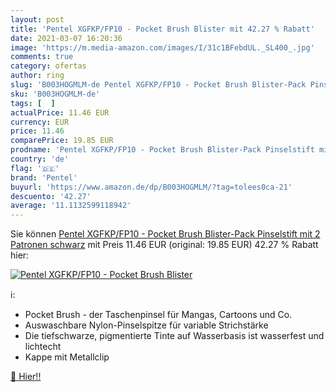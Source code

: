 ```yaml
---
layout: post
title: 'Pentel XGFKP/FP10 - Pocket Brush Blister mit 42.27 % Rabatt'
date: 2021-03-07 16:20:36
image: 'https://m.media-amazon.com/images/I/31c1BFebdUL._SL400_.jpg'
comments: true
category: ofertas
author: ring
slug: 'B003HOGMLM-de Pentel XGFKP/FP10 - Pocket Brush Blister-Pack Pinselstift...'
sku: 'B003HOGMLM-de'
tags: [  ]
actualPrice: 11.46 EUR
currency: EUR
price: 11.46
comparePrice: 19.85 EUR
prodname: 'Pentel XGFKP/FP10 - Pocket Brush Blister-Pack Pinselstift mit 2 Patronen  schwarz'
country: 'de'
flag: '🇩🇪'
brand: 'Pentel'
buyurl: 'https://www.amazon.de/dp/B003HOGMLM/?tag=tolees0ca-21'
descuento: '42.27'
average: '11.1132599118942'
---
```


Sie können [Pentel XGFKP/FP10 - Pocket Brush Blister-Pack Pinselstift mit 2 Patronen  schwarz](https://www.amazon.de/dp/B003HOGMLM/?tag=tolees0ca-21) mit Preis 11.46 EUR (original: 19.85 EUR) 42.27 % Rabatt hier:

[![Pentel XGFKP/FP10 - Pocket Brush Blister](https://m.media-amazon.com/images/I/31c1BFebdUL._SL400_.jpg)](https://www.amazon.de/dp/B003HOGMLM/?tag=tolees0ca-21)

ℹ️:

- Pocket Brush - der Taschenpinsel für Mangas, Cartoons und Co.
- Auswaschbare Nylon-Pinselspitze für variable Strichstärke
- Die tiefschwarze, pigmentierte Tinte auf Wasserbasis ist wasserfest und lichtecht
- Kappe mit Metallclip

[🛒 Hier!!](https://www.amazon.de/dp/B003HOGMLM/?tag=tolees0ca-21)
